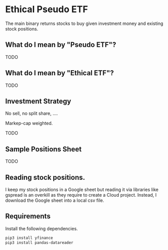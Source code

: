 
# Ethical Pseudo ETF

The main binary returns stocks to buy given investment money and existing stock positions.

## What do I mean by "Pseudo ETF"?

TODO

## What do I mean by "Ethical ETF"?

TODO

## Investment Strategy

No sell, no split share, ....

Markep-cap weighted.

TODO


## Sample Positions Sheet

TODO

## Reading stock positions.

I keep my stock positions in a Google sheet but reading it via libraries like gspread is an overkill as they require to create a Cloud project. Instead, I download the Google sheet into a local csv file.

## Requirements

Install the following dependencies.

```bash
pip3 install yfinance
pip3 install pandas-datareader
```
